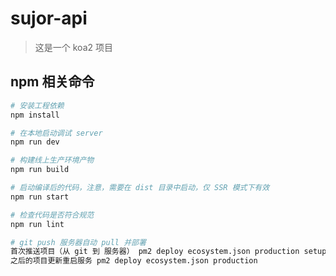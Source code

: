 # sujor-api

> 这是一个 koa2 项目

## npm 相关命令

``` bash
# 安装工程依赖
npm install

# 在本地启动调试 server
npm run dev

# 构建线上生产环境产物
npm run build

# 启动编译后的代码，注意，需要在 dist 目录中启动，仅 SSR 模式下有效
npm run start

# 检查代码是否符合规范
npm run lint

# git push 服务器自动 pull 并部署
首次推送项目（从 git 到 服务器） pm2 deploy ecosystem.json production setup
之后的项目更新重启服务 pm2 deploy ecosystem.json production
```